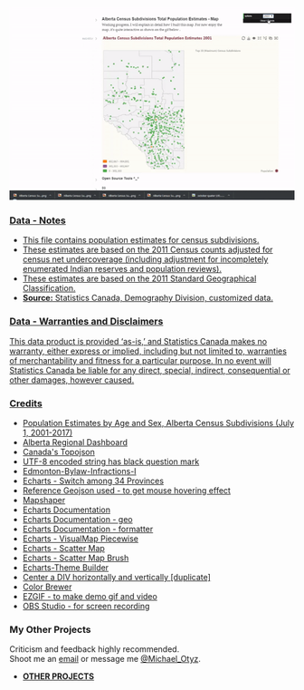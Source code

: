 <a href="https://open-data-government-of-alberta.github.io/Alberta-Census-Subdivisions-Total-Population-Estimates---Map/index.html" target="_blank">![](population-map.gif)

### Data - Notes
- This file contains population estimates for census subdivisions.
- These estimates are based on the 2011 Census counts adjusted for census net undercoverage (including adjustment for incompletely enumerated Indian reserves and population reviews).
- These estimates are based on the 2011 Standard Geographical Classification.
- <b>Source:</b> Statistics Canada, Demography Division, customized data.

### Data - Warranties and Disclaimers
This data product is provided ‘as-is,’ and Statistics Canada makes no warranty, either express or implied, including but not limited to, warranties of merchantability and fitness for a particular purpose. In no event will Statistics Canada be liable for any direct, special, indirect, consequential or other damages, however caused.

### Credits
- <a href="https://open.alberta.ca/opendata/population-estimates-by-age-and-sex-alberta-census-subdivisions-july-1-2001-2017" target="_blank">Population Estimates by Age and Sex, Alberta Census Subdivisions (July 1, 2001-2017)</a>
- <a href="https://regionaldashboard.alberta.ca/#/" target="_blank">Alberta Regional Dashboard</a>
- <a href="https://gist.githubusercontent.com/mikelotis/6f2887d02d5b44c411785acb641764c0/raw/85cf11f306bccad1b8198261689f3f3d1dfaaeb1/canada.json" target="_blank">Canada's Topojson</a>
- <a href="https://stackoverflow.com/questions/39713333/nodejs-utf-8-encoded-string-has-black-question-mark" target="_blank">UTF-8 encoded string has black question mark</a>
- <a href="https://github.com/Edmonton-Open-Data/Edmonton-Bylaw-Infractions-I/blob/master/js/infractions.js" target="_blank">Edmonton-Bylaw-Infractions-I</a>
- <a href="https://ecomfe.github.io/echarts-examples/public/editor.html?c=map-province" target="_blank">Echarts - Switch among 34 Provinces</a>
- <a href="https://raw.githubusercontent.com/apache/incubator-echarts/master/map/json/world.json" target="_blank">Reference Geojson used - to get mouse hovering effect</a>
- <a href="https://mapshaper.org/" target="_blank">Mapshaper</a>
- <a href="https://ecomfe.github.io/echarts-doc/public/en/option.html#title" target="_blank">Echarts Documentation</a>
- <a href="https://ecomfe.github.io/echarts-doc/public/en/option.html#geo" target="_blank">Echarts Documentation - geo</a>
- <a href="https://ecomfe.github.io/echarts-doc/public/en/option.html#visualMap-piecewise.formatter" target="_blank">Echarts Documentation - formatter</a>
- <a href="https://ecomfe.github.io/echarts-examples/public/editor.html?c=doc-example/scatter-visualMap-piecewise" target="_blank">Echarts - VisualMap Piecewise</a>
- <a href="https://ecomfe.github.io/echarts-examples/public/editor.html?c=scatter-map" target="_blank">Echarts - Scatter Map</a>
- <a href="https://ecomfe.github.io/echarts-examples/public/editor.html?c=scatter-map-brush" target="_blank">Echarts - Scatter Map Brush</a>
- <a href="http://echarts.baidu.com/theme-builder/" target="_blank">Echarts-Theme Builder</a>
- <a href="https://stackoverflow.com/questions/14123999/center-a-div-horizontally-and-vertically" target="_blank">Center a DIV horizontally and vertically [duplicate]</a>
- <a href="http://colorbrewer2.org/#type=qualitative&scheme=Set1&n=5" target="_blank">Color Brewer</a>
- <a href="https://ezgif.com/" target="_blank">EZGIF - to make demo gif and video</a>
- <a href="https://obsproject.com/" target="_blank">OBS Studio - for screen recording</a>

### My Other Projects
Criticism and feedback highly recommended.<br> 
Shoot me an <a href="https://mikelotis.github.io/#web" target="_blank">email</a> or message me <a href="https://twitter.com/Michael_Otyz" target="_blank">@Michael_Otyz</a>.
- <a href="https://mikelotis.github.io/" target="_blank"><strong>OTHER PROJECTS</strong></a>
